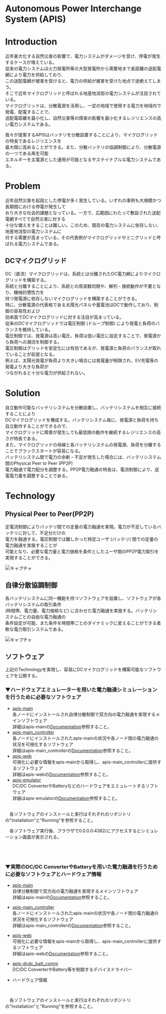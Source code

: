 # Autonomous Power Interchange System (APIS)

# Introduction  
近年甚大化する自然災害の影響で、電力システムがダメージを受け、停電が発生するケースが増えている。  
従来の電力システムは火力発電所等の大型発電所から需要地まで長距離の送配電網により電力を供給しており、  
この送配電網が被害を受けると、電力の供給が被害を受けた地点で途絶えてしまう。  
そこで近年マイクログリッドと呼ばれる地産地消型の電力システムが注目されている。  
マイクログリッドは、分散電源を活用し、一定の地域で使用する電力を地域内で発電、配電することで、  
送配電距離を最小化し、自然災害等の障害の影響を最小化するレジリエンスの高い電力システムである。  

我々が提案するAPISはバッテリを分散設置することにより、マイクログリッドの特長であるレジリエンスを  
最大限に高めることができる。また、分散バッテリの協調制御により、分散電源の一つである再生可能  
エネルギーを主電源とした運用が可能となるサステイナブルな電力システムである。  

# Problem
近年自然災害を起因とした停電が多く発生している。いずれの事例も大規模かつ長期間における停電が発生して  
おり大きな社会的課題となっている。一方で、広範囲にわたって敷設された送配電網すべてで自然災害に対する  
十分な備えをすることは難しい。このため、既存の電力システムに依存しない、地産地消型の電力システムに  
対する需要が高まっている。その代表例がマイクログリッドやミニグリッドと呼ばれる電力システムである。

## DCマイクログリッド　　
DC（直流）マイクログリッドは、系統とは分離されたDC電力網によりマイクログリッドを構築する。  
系統と分離することにより、系統との周波数同期や、解列・接続動作が不要となり、機械的慣性力を  
持つ発電源に依存しないマイクログリッドを構築することができる。  
特に、分散電源の代表格である太陽光パネルや蓄電池はDCで動作しており、制御の容易性および  
効率面でDCマイクログリッドに対する注目が高まっている。  
従来のDCマイクログリッドでは電圧制御 (ドループ制御) により発電と負荷のバランスを維持している。  
電圧制御では、発電源は高い電圧、負荷は低い電圧に設定することで、発電源から負荷への潮流を制御する。  
電圧制御はグリッドを安定化には有効であるが、発電源と負荷のバランスが取れていることが前提となる。  
例えば、太陽光発電が負荷より大きい場合には発電量が制限され、EV充電等の発電より大きな負荷が  
つながれると十分な電力が供給されない。  

# Solution
自立動作可能なバッテリシステムを分散設置し、バッテリシステムを相互に接続することにより  
DCマイクログリッドを構成する。バッテリシステム毎に、発電源と負荷を持ち自立動作することができるので、  
マイクログリッドに障害が発生しても最低限の動作を継続するレジリエンスの高さが特長である。    
また、マイクログリッドの母線と各バッテリシステムの発電源、負荷を分離することでブラックスタートが容易になる。  
バッテリシステム間で電力の余剰・不足が発生した場合には、バッテリシステム間のPhysical Peer to Peer (PP2P)  
電力融通で電力配分を調整する。PP2P電力融通の特長は、電流制御により、送電電力量を調整することである。

# Technology

## Physical Peer to Peer(PP2P)
定電流制御によりバッテリ間での定量の電力融通を実現。電力が不足しているバッテリに対して、不足分だけの  
電力を融通する。電圧制御では難しかった特定ユーザ (バッテリ) 間での定量の電力融通を実施することが  
可能となり、必要な電力量と電力価格を条件としたユーザ間のPP2P電力取引を実現することができる。  

![キャプチャ](https://user-images.githubusercontent.com/71874910/95694571-c0c47080-0c6d-11eb-9935-89d62e43228c.PNG)

## 自律分散協調制御
各バッテリシステムに同一機能を持つソフトウェアを設置し、ソフトウェアが各バッテリシステムの取引条件  
(時間帯、電力量、電力価格など) に合わせた電力融通を実施する。バッテリシステムごとの自由な電力融通の  
条件設定が可能、また条件を時間帯ごとのダイナミックに変えることができる柔軟な電力取引システムである。  

![キャプチャ](https://user-images.githubusercontent.com/71874910/95833927-3ff19b80-0d77-11eb-9bc7-1994e641d5fd.PNG)

## ソフトウェア
上記のTechnologyを実現し、容易にDCマイクログリッドを構築可能なソフトウェアを公開する。

### ▼ハードウェアエミュレーターを用いた電力融通シミュレーションを行うために必要なソフトウェア 
 - [apis-main](https://github.com/oes-github/apis-main)  
 各ノードにインストールされ自律分散制御で双方向の電力融通を実現するメインソフトウェア  
 詳細はapis-mainの[Documentation](https://github.com/SonyCSL/apis-main/blob/master/doc/jp/apis-main_specification.md)参照すること。  
 - [apis-main_controller](https://github.com/SonyCSL/apis-main_controller)   
 各ノードにインストールされたapis-mainの状況や各ノード間の電力融通の状況を可視化するソフトウェア  
 詳細はapis-main_controllerの[Documentation](https://github.com/SonyCSL/apis-main_controller/blob/master/doc/jp/apis-main_controller_specification.md)参照すること。 
 - [apis-web](https://github.com/oes-github/apis-web)  
 可視化に必要な情報をapis-mainから取得し、apis-main_controllerに提供するソフトウェア  
 詳細はapis-webの[Documentation](https://github.com/SonyCSL/apis-web/blob/master/doc/jp/apis-web_specification.md)参照すること。 
 - [apis-emulator](https://github.com/oes-github/apis-emulator)  
 DC/DC ConverterやBatteryなどのハードウェアをエミュレートするソフトウェア  
 詳細はapis-emulatorの[Documentation](https://github.com/SonyCSL/apis-emulator/blob/master/doc/jp/apis-emulator_specification.md)参照すること。  
  
 <br />  
 &emsp;各ソフトウェアのインストールと実行はそれぞれのリポジトリの"Installation"と"Running"を参照すること。  
 
 &emsp;各ソフトウェア実行後、ブラウザで0.0.0.0:4382/にアクセスするとシミュレーション画面が表示される。  
 <br />  
 <br />  
  
### ▼実際のDC/DC ConverterやBatteryを用いた電力融通を行うために必要なソフトウェアとハードウェア情報
 - [apis-main](https://github.com/oes-github/apis-main)  
 自律分散制御で双方向の電力融通を実現するメインソフトウェア  
 詳細はapis-mainの[Documentation](https://github.com/SonyCSL/apis-main/blob/master/doc/jp/apis-main_specification.md)参照すること。  
 - [apis-main_controller](https://github.com/SonyCSL/apis-main_controller)   
 各ノードにインストールされたapis-mainの状況や各ノード間の電力融通の状況を可視化するソフトウェア  
 詳細はapis-main_controllerの[Documentation](https://github.com/SonyCSL/apis-main_controller/blob/master/doc/jp/apis-main_controller_specification.md)参照すること。  
 - [apis-web](https://github.com/oes-github/apis-web)  
 可視化に必要な情報をapis-mainから取得し、apis-main_controllerに提供するソフトウェア  
 詳細はapis-webの[Documentation](https://github.com/SonyCSL/apis-web/blob/master/doc/jp/apis-web_specification.md)参照すること。  
 - [apis-dcdc_batt_comm](https://github.com/oes-github/apis-dcdc_batt_comm)  
 DC/DC ConverterやBattery等を制御するデバイスドライバー  
 - ハードウェア情報
 
   <br />  
 &emsp;各ソフトウェアのインストールと実行はそれぞれのリポジトリの"Installation"と"Running"を参照すること。
